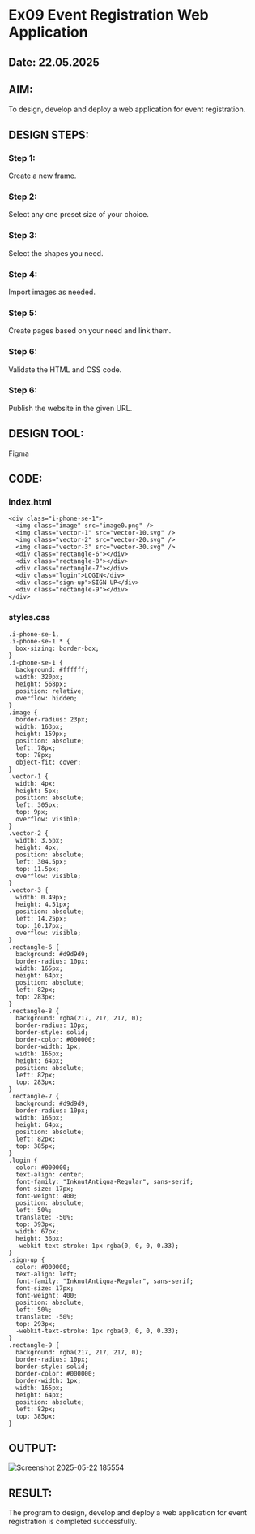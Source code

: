 # Ex09 Event Registration Web Application
## Date: 22.05.2025

## AIM:
To design, develop and deploy a web application for event registration.

## DESIGN STEPS:

### Step 1:
Create a new frame.

### Step 2:
Select any one preset size of your choice.

### Step 3:
Select the shapes you need.

### Step 4:
Import images as needed.

### Step 5:
Create pages based on your need and link them.

### Step 6:

Validate the HTML and CSS code.

### Step 6:

Publish the website in the given URL.

## DESIGN TOOL:
Figma

## CODE:
### index.html
```
<div class="i-phone-se-1">
  <img class="image" src="image0.png" />
  <img class="vector-1" src="vector-10.svg" />
  <img class="vector-2" src="vector-20.svg" />
  <img class="vector-3" src="vector-30.svg" />
  <div class="rectangle-6"></div>
  <div class="rectangle-8"></div>
  <div class="rectangle-7"></div>
  <div class="login">LOGIN</div>
  <div class="sign-up">SIGN UP</div>
  <div class="rectangle-9"></div>
</div>
```
### styles.css
```
.i-phone-se-1,
.i-phone-se-1 * {
  box-sizing: border-box;
}
.i-phone-se-1 {
  background: #ffffff;
  width: 320px;
  height: 568px;
  position: relative;
  overflow: hidden;
}
.image {
  border-radius: 23px;
  width: 163px;
  height: 159px;
  position: absolute;
  left: 78px;
  top: 78px;
  object-fit: cover;
}
.vector-1 {
  width: 4px;
  height: 5px;
  position: absolute;
  left: 305px;
  top: 9px;
  overflow: visible;
}
.vector-2 {
  width: 3.5px;
  height: 4px;
  position: absolute;
  left: 304.5px;
  top: 11.5px;
  overflow: visible;
}
.vector-3 {
  width: 0.49px;
  height: 4.51px;
  position: absolute;
  left: 14.25px;
  top: 10.17px;
  overflow: visible;
}
.rectangle-6 {
  background: #d9d9d9;
  border-radius: 10px;
  width: 165px;
  height: 64px;
  position: absolute;
  left: 82px;
  top: 283px;
}
.rectangle-8 {
  background: rgba(217, 217, 217, 0);
  border-radius: 10px;
  border-style: solid;
  border-color: #000000;
  border-width: 1px;
  width: 165px;
  height: 64px;
  position: absolute;
  left: 82px;
  top: 283px;
}
.rectangle-7 {
  background: #d9d9d9;
  border-radius: 10px;
  width: 165px;
  height: 64px;
  position: absolute;
  left: 82px;
  top: 385px;
}
.login {
  color: #000000;
  text-align: center;
  font-family: "InknutAntiqua-Regular", sans-serif;
  font-size: 17px;
  font-weight: 400;
  position: absolute;
  left: 50%;
  translate: -50%;
  top: 393px;
  width: 67px;
  height: 36px;
  -webkit-text-stroke: 1px rgba(0, 0, 0, 0.33);
}
.sign-up {
  color: #000000;
  text-align: left;
  font-family: "InknutAntiqua-Regular", sans-serif;
  font-size: 17px;
  font-weight: 400;
  position: absolute;
  left: 50%;
  translate: -50%;
  top: 293px;
  -webkit-text-stroke: 1px rgba(0, 0, 0, 0.33);
}
.rectangle-9 {
  background: rgba(217, 217, 217, 0);
  border-radius: 10px;
  border-style: solid;
  border-color: #000000;
  border-width: 1px;
  width: 165px;
  height: 64px;
  position: absolute;
  left: 82px;
  top: 385px;
}
```

## OUTPUT:

![Screenshot 2025-05-22 185554](https://github.com/user-attachments/assets/a408ca35-f6b8-45b8-a399-e05a3ad42db0)


## RESULT:
The program to design, develop and deploy a web application for event registration is completed successfully.
